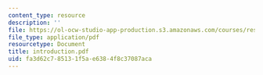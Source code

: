 ```yaml
---
content_type: resource
description: ''
file: https://ol-ocw-studio-app-production.s3.amazonaws.com/courses/res-8-001-applied-geometric-algebra-spring-2009/fa3d62c785131f5ae6384f8c37087aca_introduction.pdf
file_type: application/pdf
resourcetype: Document
title: introduction.pdf
uid: fa3d62c7-8513-1f5a-e638-4f8c37087aca
---
```

